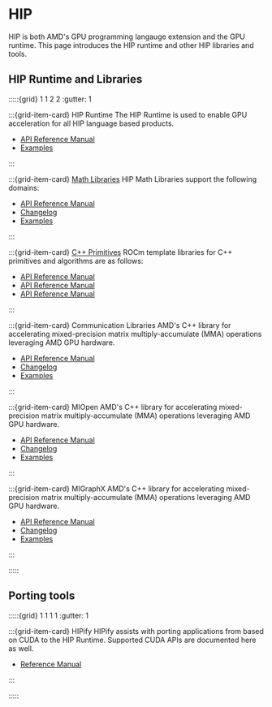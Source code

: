 # HIP
HIP is both AMD's GPU programming langauge extension and the GPU runtime. This page introduces the HIP runtime and other HIP libraries and tools.
## HIP Runtime and Libraries
:::::{grid} 1 1 2 2
:gutter: 1

:::{grid-item-card} HIP Runtime
The HIP Runtime is used to enable GPU acceleration for all HIP language based products.

- [API Reference Manual](https://rocmdocs.amd.com/projects/hipBLAS/en/rtd/)
- [Examples](https://github.com/amd/rocm-examples/tree/develop/HIP-Basic)

:::



:::{grid-item-card} [Math Libraries](./gpu_libraries/math)
HIP Math Libraries support the following domains:

- [API Reference Manual](./gpu_libraries/blas)
- [Changelog](https://github.com/ROCmSoftwarePlatform/rocBLAS/blob/develop/CHANGELOG.md)
- [Examples](https://github.com/amd/rocm-examples/tree/develop/Libraries/rocBLAS)

:::

:::{grid-item-card} [C++ Primitives](./gpu_libraries/c++_primitives)
ROCm template libraries for C++ primitives and algorithms are as follows:

- [API Reference Manual](https://rocprim.readthedocs.io/en/latest/)
- [API Reference Manual](https://rocthrust.readthedocs.io/en/latest/)
- [API Reference Manual](https://hipcub.readthedocs.io/en/latest/)

:::

:::{grid-item-card} Communication Libraries
AMD's C++ library for accelerating mixed-precision matrix multiply-accumulate (MMA)
operations leveraging AMD GPU hardware.

- [API Reference Manual](https://docs.amd.com/bundle/rocWMMA-release-rocm-rel-5.2/page/API_Reference_Guide.html)
- [Changelog](https://github.com/ROCmSoftwarePlatform/rocWMMA/blob/develop/CHANGELOG.md)
- [Examples](https://github.com/ROCmSoftwarePlatform/rocWMMA/tree/develop/samples)

:::

:::{grid-item-card} MIOpen
AMD's C++ library for accelerating mixed-precision matrix multiply-accumulate (MMA)
operations leveraging AMD GPU hardware.

- [API Reference Manual](https://docs.amd.com/bundle/rocWMMA-release-rocm-rel-5.2/page/API_Reference_Guide.html)
- [Changelog](https://github.com/ROCmSoftwarePlatform/rocWMMA/blob/develop/CHANGELOG.md)
- [Examples](https://github.com/ROCmSoftwarePlatform/rocWMMA/tree/develop/samples)

:::

:::{grid-item-card} MIGraphX
AMD's C++ library for accelerating mixed-precision matrix multiply-accumulate (MMA)
operations leveraging AMD GPU hardware.

- [API Reference Manual](https://docs.amd.com/bundle/rocWMMA-release-rocm-rel-5.2/page/API_Reference_Guide.html)
- [Changelog](https://github.com/ROCmSoftwarePlatform/rocWMMA/blob/develop/CHANGELOG.md)
- [Examples](https://github.com/ROCmSoftwarePlatform/rocWMMA/tree/develop/samples)

:::


:::::

## Porting tools

:::::{grid} 1 1 1 1
:gutter: 1

:::{grid-item-card} HIPify
HIPify assists with porting applications from based on CUDA to the HIP Runtime. Supported
CUDA APIs are documented here as well.

- [Reference Manual](https://rocmdocs.amd.com/projects/rocBLAS/en/rtd/)

:::

:::::